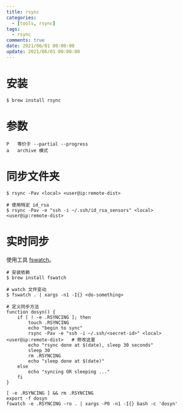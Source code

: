 ```yaml
---
title: rsync
categories:
  - [tools, rsync]
tags:
  - rsync
comments: true
date: 2021/06/01 00:00:00
update: 2021/06/01 00:00:00
---
```


# 安装

```shell
$ brew install rsync
```

# 参数

```shell
P	等价于 --partial --progress
a	archive 模式
```



# 同步文件夹

```shell
$ rsync -Pav <local> <user@ip:remote-dist>

# 使用特定 id_rsa
$ rsync -Pav -e "ssh -i ~/.ssh/id_rsa_sensors" <local> <user@ip:remote-dist>

```

# 实时同步

使用工具 [fswatch](http://emcrisostomo.github.io/fswatch/usage.html)。

```shell
# 安装依赖
$ brew install fswatch

# watch 文件变动
$ fswatch . | xargs -n1 -I{} <do-something>

# 定义同步方法
function dosyn() {
    if [ ! -e .RSYNCING ]; then
        touch .RSYNCING
        echo "begin to sync"
        rsync -Pav -e "ssh -i ~/.ssh/<secret-id>" <local> <user@ip:remote-dist>   # 修改这里
        echo "rsync done at $(date), sleep 30 seconds"
        sleep 30
        rm .RSYNCING
        echo "sleep done at $(date)"
    else
        echo "syncing OR sleeping ..."
    fi
}
 
[ -e .RSYNCING ] && rm .RSYNCING
export -f dosyn
fswatch -e .RSYNCING -ro . | xargs -P0 -n1 -I{} bash -c 'dosyn'
```

